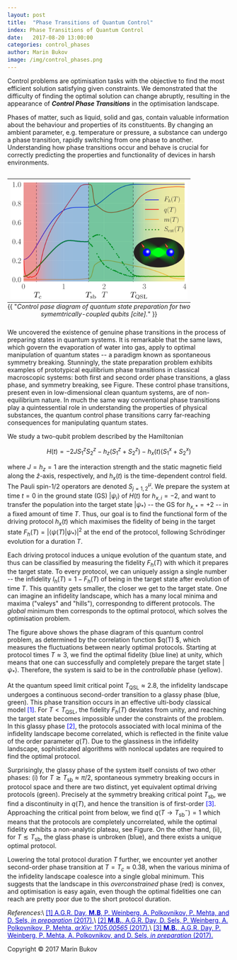 ```yaml
---
layout: post
title:  "Phase Transitions of Quantum Control" 
index: Phase Transitions of Quantum Control
date:   2017-08-20 13:00:00
categories: control_phases
author: Marin Bukov
image: /img/control_phases.png
---
```

Control problems are optimisation tasks with the objective to find the most efficient solution satisfying given constraints. We demonstrated that the difficulty of finding the optimal solution can change abruptly, resulting in the appearance of ***Control Phase Transitions*** in the optimisation landscape.

Phases of matter, such as liquid, solid and gas, contain valuable information about the behaviour and properties of its constituents.
By changing an ambient parameter, e.g. temperature or pressure, a substance can undergo a phase transition, rapidly switching from one phase to another. Understanding how phase transitions occur and behave is crucial for correctly predicting the properties and functionality of devices in harsh environments.

<table class="image" align="right">
<caption align="bottom">{{ "<i>Control pase diagram of quantum state preparation for two symemtrically-coupled qubits [cite].</i>" }}</caption>
<tr><td><img src="/img/control_phasediag.png" alt="Control Phase Diagram" description="Drawing" style="width: 400px;"/></td></tr>
</table>
We uncovered the existence of genuine phase transitions in the process of preparing states in quantum systems. It is remarkable that the same laws, which govern the evaporation of water into gas, apply to optimal manipulation of quantum states -- a paradigm known as spontaneous symmetry breaking. Stunningly, the state preparation problem exhibits examples of prototypical equilibrium phase transitions in classical macroscopic systems: both first and second order phase transitions, a glass phase, and symmetry breaking, see Figure. These control phase transitions, present even in low-dimensional clean quantum systems, are of non-equilibrium nature. In much the same way conventional phase transitions play a quintessential role in understanding the properties of physical substances, the quantum control phase transitions carry far-reaching consequences for manipulating quantum states.

We study a two-qubit problem described by the Hamiltonian

$$ H(t) = -2JS^z_1S^z_2 - h_z (S_1^z + S_2^z) - h_x(t)(S_1^x + S_2^x) $$

where $J=h_z=1$ are the interaction strength and the static magnetic field along the $\hat z$-axis, respectively, and $h_x(t)$ is the time-dependent control field. The Pauli spin-$1/2$ operators are denoted $S^\mu_{j=1,2}$. We prepare the system at time $t=0$ in the ground state (GS) $\vert\psi_i\rangle$ of $H(t)$ for $h_{x,i}=-2$, and want to transfer the population into the target state 
$\vert\psi_\ast\rangle$ -- the GS for $h_{x,\ast}=+2$ -- in a fixed amount of time $T$. Thus, our goal is to find the functional form of the driving protocol $h_x(t)$ which maximises the fidelity of being in the target state $F_h(T)=\vert\langle\psi(T)\vert\psi_*\rangle\vert^2$ at the end of the protocol, following Schrödinger evolution for a duration $T$. 

Each driving protocol induces a unique evolution of the quantum state, and thus can be classified by measuring the fidelity $F_h(T)$ with which it prepares the target state. To every protocol, we can uniquely assign a single number -- the infidelity $I_h(T)=1-F_h(T)$ of being in the target state after evolution of time $T$. This quantity gets smaller, the closer we get to the target state. One can imagine an infidelity landscape, which has a many local minima and maxima ("valeys" and "hills"), correspondng to different protocols. The *global* minimum then corresponds to the optimal protocol, which solves the optimisation problem.

The figure above shows the phase diagram of this quantum control problem, as determined by the correlation function $q(T) $, which measures the fluctuations between nearly optimal protocols. Starting at protocol times $T\approx 3$, we find the optimal fidelity (blue line) at unity, which means that one can successfully and completely prepare the target state $\vert\psi_\ast\rangle$. Therefore, the system is said to be in the *controllable* phase (yellow). 

At the quantum speed limit critical point $T_\mathrm{QSL}\approx 2.8$, the infidelity landscape undergoes a continuous second-order transition to a glassy phase (blue, green). This phase transition occurs in an effective ulti-body classical model <span style="color:blue">[1]</span>. For $T<T_\text{QSL}$, the fidelity $F_h(T)$ deviates from unity, and reaching the target state becomes impossible under the constraints of the problem. In this glassy phase <span style="color:blue">[2]</span>, the protocols associated with local minima of the infidelity landscape become correlated, which is reflected in the finite value of the order parameter $q(T)$. Due to the glassiness in the infidelity landscape, sophisticated algorithms with nonlocal updates are required to find the optimal protocol.

Surprisingly, the glassy phase of the system itself consists of two other phases: (i) for $T\gtrsim T_\mathrm{sb}\approx \pi/2$, spontaneous symmetry breaking occurs in protocol space and there are two distinct, yet equivalent optimal driving protocols (green). Precisely at the symmetry breaking critical point $T_\mathrm{sb}$, we find a discontinuity in $q(T)$, and hence the transition is of first-order <span style="color:blue">[3]</span>. Approaching the critical point from below, we find $q(T\to T_\mathrm{sb}^-)=1$ which means that the protocols are completely uncorrelated, while the optimal fidelity exhibits a non-analytic plateau, see Figure. On the other hand, (ii), for $T\lesssim T_\mathrm{sb}$, the glass phase is unbroken (blue), and there exists a unique optimal protocol.    

Lowering the total protocol duration $T$ further, we encounter yet another second-order phase transition at $T=T_c\approx 0.38$, when the various minima of the infidelity landscape coalesce into a single global minimum. This suggests that the landscape in this *overconstrained* phase (red) is convex, and optimisation is easy again, even though the optimal fidelities one can reach are pretty poor due to the short protocol duration. 

*References*:\\
<a href="" style="color: #0000cd">[1] A.G.R. Day, **M.B**, P. Weinberg, A. Polkovnikov, P. Mehta, and D. Sels, *in preparation* (2017).</a>\\
<a href="https://arxiv.org/abs/1705.00565" style="color: #0000cd">[2] **M.B.**, A.G.R. Day, D. Sels, P. Weinberg, A. Polkovnikov, P. Mehta, *arXiv: 1705.00565* (2017).</a>\\
<a href="" style="color: #0000cd">[3] **M.B.**, A.G.R. Day, P. Weinberg, P. Mehta, A. Polkovnikov, and D. Sels, *in preparation* (2017).</a>

Copyright © 2017 Marin Bukov